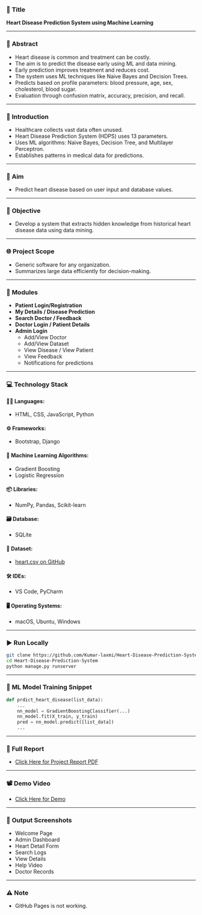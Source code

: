 ### 📌 **Title**
**Heart Disease Prediction System using Machine Learning**

---

### 🧠 **Abstract**
- Heart disease is common and treatment can be costly.
- The aim is to predict the disease early using ML and data mining.
- Early prediction improves treatment and reduces cost.
- The system uses ML techniques like Naive Bayes and Decision Trees.
- Predicts based on profile parameters: blood pressure, age, sex, cholesterol, blood sugar.
- Evaluation through confusion matrix, accuracy, precision, and recall.

---

### 📖 **Introduction**
- Healthcare collects vast data often unused.
- Heart Disease Prediction System (HDPS) uses 13 parameters.
- Uses ML algorithms: Naive Bayes, Decision Tree, and Multilayer Perceptron.
- Establishes patterns in medical data for predictions.

---

### 🎯 **Aim**
- Predict heart disease based on user input and database values.

---

### 🎯 **Objective**
- Develop a system that extracts hidden knowledge from historical heart disease data using data mining.

---

### 🌐 **Project Scope**
- Generic software for any organization.
- Summarizes large data efficiently for decision-making.

---

### 🧩 **Modules**
- **Patient Login/Registration**
- **My Details / Disease Prediction**
- **Search Doctor / Feedback**
- **Doctor Login / Patient Details**
- **Admin Login**
  - Add/View Doctor
  - Add/View Dataset
  - View Disease / View Patient
  - View Feedback
  - Notifications for predictions

---

### 💻 **Technology Stack**

#### 👨‍💻 Languages:
- HTML, CSS, JavaScript, Python

#### ⚙️ Frameworks:
- Bootstrap, Django

#### 🤖 Machine Learning Algorithms:
- Gradient Boosting
- Logistic Regression

#### 📦 Libraries:
- NumPy, Pandas, Scikit-learn

#### 🗃️ Database:
- SQLite

#### 🧠 Dataset:
- [heart.csv on GitHub](https://github.com/Kumar-laxmi/Heart-Disease-Prediction-System/blob/main/Machine_Learning/heart.csv)

#### 🛠️ IDEs:
- VS Code, PyCharm

#### 🖥️ Operating Systems:
- macOS, Ubuntu, Windows

---

### ▶️ **Run Locally**

```bash
git clone https://github.com/Kumar-laxmi/Heart-Disease-Prediction-System
cd Heart-Disease-Prediction-System
python manage.py runserver
```

---

### 🧠 **ML Model Training Snippet**

```python
def prdict_heart_disease(list_data):
    ...
    nn_model = GradientBoostingClassifier(...)
    nn_model.fit(X_train, y_train)
    pred = nn_model.predict([list_data])
    ...
```

---

### 📄 **Full Report**
- [Click Here for Project Report PDF](https://github.com/Kumar-laxmi/Heart-Disease-Prediction-System/blob/main/REPORT/PYTHON%20CAPSTONE%20PROJECT%20REPORT%20(TEAM%202).pdf)

---

### 📽️ **Demo Video**
- [Click Here for Demo](https://amritacampuschennai-my.sharepoint.com/:v:/g/personal/ch_en_u4cse20005_ch_students_amrita_edu/ESuaLdQqmNdFjzSBcMiTpaABWPQ2kZWEwCJ53HsY3UdHHg)

---

### 📸 **Output Screenshots**
- Welcome Page
- Admin Dashboard
- Heart Detail Form
- Search Logs
- View Details
- Help Video
- Doctor Records

---

### ⚠️ **Note**
- GitHub Pages is not working.

